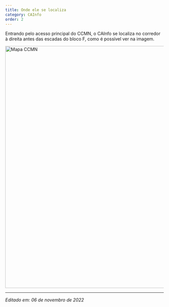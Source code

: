 ```yaml
---
title: Onde ele se localiza
category: CAInfo
order: 2
---
```


<p>Entrando pelo acesso principal do CCMN, o CAInfo se localiza no corredor à direita antes das escadas do bloco F, como é possível ver na imagem.</p>
  
<img src="https://user-images.githubusercontent.com/117023804/200184937-617bc8e3-8eed-4335-93e6-0ca2f18cb067.png" alt="Mapa CCMN" style="height: 767px; width: 900px;"/>

---

*Editado em: 06 de novembro de 2022*
